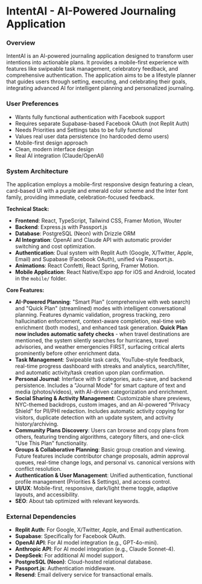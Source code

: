 # IntentAI - AI-Powered Journaling Application

### Overview
IntentAI is an AI-powered journaling application designed to transform user intentions into actionable plans. It provides a mobile-first experience with features like swipeable task management, celebratory feedback, and comprehensive authentication. The application aims to be a lifestyle planner that guides users through setting, executing, and celebrating their goals, integrating advanced AI for intelligent planning and personalized journaling.

### User Preferences
- Wants fully functional authentication with Facebook support
- Requires separate Supabase-based Facebook OAuth (not Replit Auth)
- Needs Priorities and Settings tabs to be fully functional
- Values real user data persistence (no hardcoded demo users)
- Mobile-first design approach
- Clean, modern interface design
- Real AI integration (Claude/OpenAI)

### System Architecture
The application employs a mobile-first responsive design featuring a clean, card-based UI with a purple and emerald color scheme and the Inter font family, providing immediate, celebration-focused feedback.

**Technical Stack:**
- **Frontend**: React, TypeScript, Tailwind CSS, Framer Motion, Wouter
- **Backend**: Express.js with Passport.js
- **Database**: PostgreSQL (Neon) with Drizzle ORM
- **AI Integration**: OpenAI and Claude API with automatic provider switching and cost optimization.
- **Authentication**: Dual system with Replit Auth (Google, X/Twitter, Apple, Email) and Supabase (Facebook OAuth), unified via Passport.js.
- **Animations**: React Confetti, React Spring, Framer Motion.
- **Mobile Application**: React Native/Expo app for iOS and Android, located in the `mobile/` folder.

**Core Features:**
- **AI-Powered Planning**: "Smart Plan" (comprehensive with web search) and "Quick Plan" (streamlined) modes with intelligent conversational planning. Features dynamic validation, progress tracking, zero hallucination enforcement, context-aware completion, real-time web enrichment (both modes), and enhanced task generation. **Quick Plan now includes automatic safety checks** - when travel destinations are mentioned, the system silently searches for hurricanes, travel advisories, and weather emergencies FIRST, surfacing critical alerts prominently before other enrichment data.
- **Task Management**: Swipeable task cards, YouTube-style feedback, real-time progress dashboard with streaks and analytics, search/filter, and automatic activity/task creation upon plan confirmation.
- **Personal Journal**: Interface with 9 categories, auto-save, and backend persistence. Includes a "Journal Mode" for smart capture of text and media (photos/videos), with AI-driven categorization and enrichment.
- **Social Sharing & Activity Management**: Customizable share previews, NYC-themed backdrops, custom images, and an AI-powered "Privacy Shield" for PII/PHI redaction. Includes automatic activity copying for visitors, duplicate detection with an update system, and activity history/archiving.
- **Community Plans Discovery**: Users can browse and copy plans from others, featuring trending algorithms, category filters, and one-click "Use This Plan" functionality.
- **Groups & Collaborative Planning**: Basic group creation and viewing. Future features include contributor change proposals, admin approval queues, real-time change logs, and personal vs. canonical versions with conflict resolution.
- **Authentication & User Management**: Unified authentication, functional profile management (Priorities & Settings), and access control.
- **UI/UX**: Mobile-first, responsive, dark/light theme toggle, adaptive layouts, and accessibility.
- **SEO**: About tab optimized with relevant keywords.

### External Dependencies
- **Replit Auth**: For Google, X/Twitter, Apple, and Email authentication.
- **Supabase**: Specifically for Facebook OAuth.
- **OpenAI API**: For AI model integration (e.g., GPT-4o-mini).
- **Anthropic API**: For AI model integration (e.g., Claude Sonnet-4).
- **DeepSeek**: For additional AI model support.
- **PostgreSQL (Neon)**: Cloud-hosted relational database.
- **Passport.js**: Authentication middleware.
- **Resend**: Email delivery service for transactional emails.